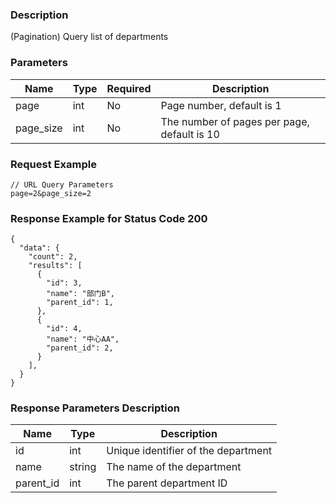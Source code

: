 ### Description

(Pagination) Query list of departments

### Parameters

| Name      | Type | Required | Description                                 |
|-----------|------|----------|---------------------------------------------|
| page      | int  | No       | Page number, default is 1                   |
| page_size | int  | No       | The number of pages per page, default is 10 |

### Request Example

```
// URL Query Parameters
page=2&page_size=2
```

### Response Example for Status Code 200

```json5
{
  "data": {
    "count": 2,
    "results": [
      {
        "id": 3,
        "name": "部门B",
        "parent_id": 1,
      },
      {
        "id": 4,
        "name": "中心AA",
        "parent_id": 2,
      }
    ],
  }
}
```

### Response Parameters Description

| Name      | Type   | Description                         |
|-----------|--------|-------------------------------------|
| id        | int    | Unique identifier of the department |
| name      | string | The name of the department          |
| parent_id | int    | The parent department ID            |
